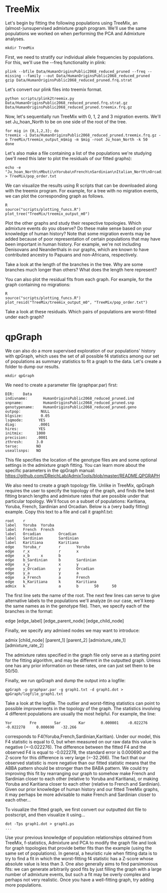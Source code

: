 # TreeMix
Let's begin by fitting the following populations using TreeMix, an (almost-)unsupervised admixture graph program. We'll use the same populations we worked on when performing the PCA and Admixture analyses.

```
mkdir TreeMix
```

First, we need to stratify our individual allele frequencies by populations. For this, we'll use the --freq functionality in plink:

```
plink --bfile Data/HumanOriginsPublic2068_reduced_pruned --freq --missing --family --out Data/HumanOriginsPublic2068_reduced_pruned
gzip Data/HumanOriginsPublic2068_reduced_pruned.frq.strat
```

Let's convert our plink files into treemix format.

```
python scripts/plink2treemix.py Data/HumanOriginsPublic2068_reduced_pruned.frq.strat.gz Data/HumanOriginsPublic2068_reduced_pruned.treemix.frq.gz
```
Now, let's sequentially run TreeMix with 0, 1, 2 and 3 migration events. We'll set Ju_hoan_North to be on one side of the root of the tree.

```
for mig in {0,1,2,3}; do
treemix -i Data/HumanOriginsPublic2068_reduced_pruned.treemix.frq.gz -o TreeMix/treemix_output_m$mig -m $mig -root Ju_hoan_North -k 50
done
```

Let's also make a file containing a list of the populations we're studying (we'll need this later to plot the residuals of our fitted graphs):

```
echo -e "Ju_hoan_North\nMbuti\nYoruba\nFrench\nSardinian\nItalian_North\nOrcadian\nPapuan\nAmi\nMayan\nKaritiana" > TreeMix/pop_order.txt
```

We can visualize the results using R scripts that can be downloaded along with the treemix program. For example, for a tree with no migration events, we can plot the corresponding graph as follows.

```
R
source("scripts/plotting_funcs.R")
plot_tree("TreeMix/treemix_output_m0")
```

Plot the other graphs and study their respective topologies. Which admixture events do you observe? Do these make sense based on your knowledge of human history? Note that some migration events may be added because of poor representation of certain populations that may have been important in human history. For example, we're not including Denisovans and Neanderthals in our graphs, which are known to have contributed ancestry to Papuans and non-Africans, respectively.

Take a look at the length of the branches in the tree. Why are some branches much longer than others? What does the length here represent?

You can also plot the residual fits from each graph. For example, for the graph containing no migrations:

```
R
source("scripts/plotting_funcs.R")
plot_resid("TreeMix/treemix_output_m0", "TreeMix/pop_order.txt")
```

Take a look at these residuals. Which pairs of populations are worst-fitted under each graph?


# qpGraph

We can also do a more supervised exploration of our populations' history with qpGraph, which uses the set of all possible f4 statistics among our set of populations as summary statistics to fit a graph to the data. Let's create a folder to dump our results.

```
mkdir qpGraph
```

We need to create a parameter file (graphpar.par) first:

```
DIR:    Data
indivname:       HumanOriginsPublic2068_reduced_pruned.ind
snpname:         HumanOriginsPublic2068_reduced_pruned.snp
genotypename:    HumanOriginsPublic2068_reduced_pruned.geno
outpop:         NULL
blgsize:        0.05
lsqmode:       YES
diag:          .0001
hires:         YES
initmix:      1000
precision:    .0001
zthresh:      3.0
terse:        NO
useallsnps:   NO
```

This file specifies the location of the genotype files are and some optional settings in the admixture graph fitting. You can learn more about the specific parameters in the qpGraph manual: https://github.com/DReichLab/AdmixTools/blob/master/README.QPGRAPH

We also need to create a graph topology file. Unlike in TreeMix, qpGraph requires the user to specify the topology of the graph, and finds the best fitting branch lengths and admixture rates that are possible under that particular topology. We'll focus on a subset of populations: Karitiana, Yoruba, French, Sardinian and Orcadian. Below is a (very badly fitting) example. Copy this text to a file and call it graph1.txt:

```
root    r
label   Yoruba  Yoruba
label   French  French
label   Orcadian        Orcadian
label   Sardinian       Sardinian
label   Karitiana       Karitiana
edge    Yoruba_r        r       Yoruba
edge    r_x             r       x
edge    x_b     x       b
edge    b_Sardinian     b       Sardinian
edge    x_y             x       y
edge    y_Orcadian      y       Orcadian
edge    y_a             y       a
edge    a_French        a       French
edge    k_Karitiana     k       Karitiana
admix   k               a       b       50      50
```

The first line sets the name of the root. The next few lines can serve to give alternative labels to the populations we'll analyze (in our case, we'll keep the same names as in the genotype file). Then, we specify each of the branches in the format:

edge [edge_label] [edge_parent_node] [edge_child_node]

Finally, we specify any admixed nodes we may want to introduce:

admix [child_node] [parent_1] [parent_2] [admixture_rate_1] [admixture_rate_2]

The admixture rates specified in the graph file only serve as a starting point for the fitting algorithm, and may be different in the outputted graph. Unless one has any prior information on these rates, one can just set them to be 50/50.

Finally, we run qpGraph and dump the output into a logfile:

```
qpGraph -p graphpar.par -g graph1.txt -d graph1.dot > qpGraph/logfile_graph1.txt
```

Take a look at the logfile. The outlier and worst-fitting statistics can point to possible improvements in the topology of the graph. The statistics involving 4 different populations are usually the most helpful. For example, the line:

```
Yor        Fre        Sar        Kar       0.000001    -0.022276    -0.022278     0.000690   -32.266 
```

corresponds to F4(Yoruba,French,Sardinian,Karitian). Under our model, this F4 statistic is equal to 0, but when measured on our raw data this value is negative (=-0.022276). The difference between the fitted F4 and the observed F4 is equal to -0.022278, the standard error  is 0.000690 and the Z-score for this difference is very large (=-32.266). The fact that our observed statistic is more negative than our fitted statistic means that the ABBA pattern should be stronger than the BABA pattern. We could try improving this fit by rearranging our graph to somehow make French and Sardinian closer to each other (relative to Yoruba and Karitiana), or making Yoruba and Karitiana closer to each other (relative to French and Sardinian). Given our prior knowledge of human history and our fitted TreeMix graphs, it may perhaps be more advisable to make French and Sardinian closer to each other...

To visualize the fitted graph, we first convert our outputted dot file to postscript, and then visualize it using...

```
dot -Tps graph1.dot > graph1.ps
...
```

Use your previous knowledge of population relationships obtained from TreeMix, f-statistics, Admixture and PCA to modify the graph file and look for graph topologies that provide better fits than the example (using the same set of populations). In general, a heuristic rule when fitting data is to try to find a fit in which the worst-fitting f4 statistic has a Z-score whose absolute value is less than 3. One also generally aims to find parsimonious fits: we can generate arbitrarily good fits by just filling the graph with a large number of admixture events, but such a fit may be overly complex and perhaps not very realistic. Once you have a well-fitting graph, try adding more populations.
